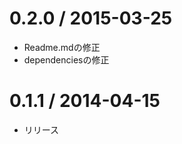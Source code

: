 0.2.0 / 2015-03-25
===================

* Readme.mdの修正
* dependenciesの修正

0.1.1 / 2014-04-15
===================

* リリース